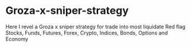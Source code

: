 # Groza-x-sniper-strategy
Here I revel a Groza x sniper strategy for trade into most liquidate Red flag Stocks, Funds, Futures, Forex, Crypto, Indices, Bonds, Options and Economy
